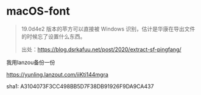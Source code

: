 # macOS-font
> 19.0d4e2 版本的苹方可以直接被 Windows 识别，估计是华康在导出文件的时候忘了设置什么东西。
> 
> 出处：https://blog.dsrkafuu.net/post/2020/extract-sf-pingfang/


我用lanzou备份一份

https://yunling.lanzout.com/iiKti144mgra

sha1: A3104073F3CC498BB5D7F38DB91926F9DA9CA437

